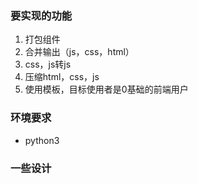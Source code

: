 ### 要实现的功能
1. 打包组件
2. 合并输出（js，css，html）
3. css，js转js
4. 压缩html，css，js
5. 使用模板，目标使用者是0基础的前端用户

### 环境要求
- python3

### 一些设计
